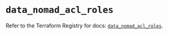 # `data_nomad_acl_roles`

Refer to the Terraform Registry for docs: [`data_nomad_acl_roles`](https://registry.terraform.io/providers/hashicorp/nomad/2.3.1/docs/data-sources/acl_roles).
